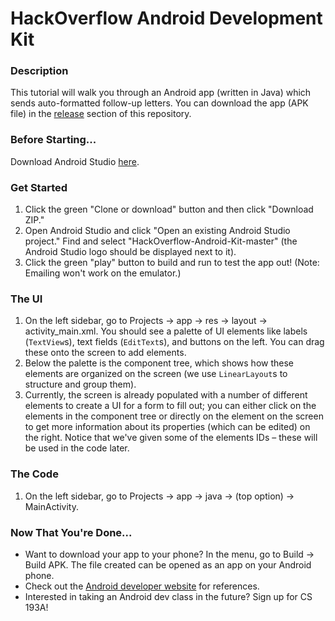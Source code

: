# HackOverflow Android Development Kit

### Description
This tutorial will walk you through an Android app (written in Java) which sends auto-formatted follow-up letters. You can download the app (APK file) in the [release](https://github.com/carolineh101/HackOverflow-Android-Kit/releases) section of this repository.

### Before Starting...
Download Android Studio [here](https://developer.android.com/studio/index.html).

### Get Started
1. Click the green "Clone or download" button and then click "Download ZIP."
2. Open Android Studio and click "Open an existing Android Studio project." Find and select "HackOverflow-Android-Kit-master" (the Android Studio logo should be displayed next to it).
3. Click the green "play" button to build and run to test the app out! (Note: Emailing won't work on the emulator.)

### The UI
1. On the left sidebar, go to Projects -> app -> res -> layout -> activity_main.xml. You should see a palette of UI elements like labels (```TextView```s), text fields (```EditText```s), and buttons on the left. You can drag these onto the screen to add elements.
2. Below the palette is the component tree, which shows how these elements are organized on the screen (we use ```LinearLayout```s to structure and group them).
3. Currently, the screen is already populated with a number of different elements to create a UI for a form to fill out; you can either click on the elements in the component tree or directly on the element on the screen to get more information about its properties (which can be edited) on the right. Notice that we've given some of the elements IDs – these will be used in the code later.

### The Code
1. On the left sidebar, go to Projects -> app -> java -> (top option) -> MainActivity.

### Now That You're Done...
- Want to download your app to your phone? In the menu, go to Build -> Build APK. The file created can be opened as an app on your Android phone.
- Check out the [Android developer website](https://developer.android.com/training/index.html) for references.
- Interested in taking an Android dev class in the future? Sign up for CS 193A!
